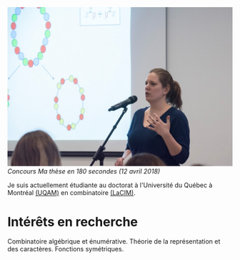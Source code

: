
![photo](photo.jpg)
*Concours Ma thèse en 180 secondes (12 avril 2018)*

Je suis actuellement étudiante au doctorat à l'Université du Québec à Montréal [(UQAM)](https://math.uqam.ca/)
en combinatoire [(LaCIM)](http://lacim.uqam.ca/).

# Intérêts en recherche

Combinatoire algébrique et énumérative. Théorie de la représentation et des caractères. Fonctions symétriques. 


